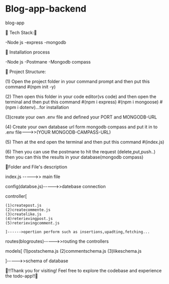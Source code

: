 # Blog-app-backend
blog-app


🌠 Tech Stack:🔮

-Node js -express -mongodb

🌈 Installation process

-Node js -Postmane -Mongodb compass

📂 Project Structure:

(1) Open the project folder in your command prompt and then put this command #(npm init -y)

(2) Then open this folder in your code editor(vs code) and then open the terminal and then put this command #(npm i express) #(npm i mongoose) #(npm i dotenv)...for installation

(3)create your own .env file and defined your PORT and MONGODB-URL

(4) Create your own database url form mongodb compass and put it in to .env file--->>(YOUR MONGODB-CAMPASS-URL)

(5) Then at the end open the terminal and then put this command #(index.js)

(6) Then you can use the postmane to hit the request (delete,put,push..) then you can this the results in your database(mongodb compass)

📂Folder and File's description

index.js ----->> main file

config(databse.js)----->>datebase connection

controller[

    (1)createpost.js
    (2)createcommente.js
    (3)createlike.js
    (4)reterievingpost.js
    (5)reterievingcomment.js
    
    ]------>opertion perform such as insertions,upadting,fetching...
   

routes(blogroutes)----->>routing the controllers

models[
    (1)postschema.js
    (2)commentschema.js
    (3)likeschema.js
       

]----->>schema of database

🚀!!Thank you for visiting! Feel free to explore the codebase and experience the todo-app!!🚀
